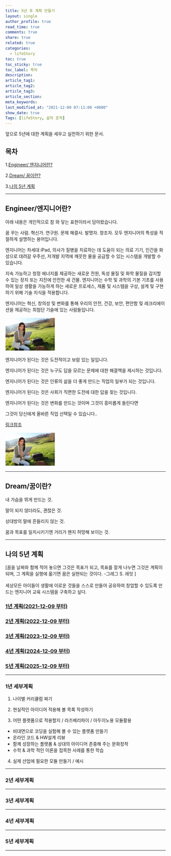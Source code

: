 ```yaml
---
title: 5년 후 계획 만들기
layout: single
author_profile: true
read_time: true
comments: true
share: true
related: true
categories:
  - lifeStory
toc: true
toc_sticky: true
toc_label: 목차
description:
article_tag1:
article_tag2:
article_tag3:
article_section:
meta_keywords:
last_modified_at: "2021-12-09 07:11:00 +0800"
show_date: true
Tags: [lifeStory, 삶의 흔적]
---
```


앞으로 5년에 대한 계획을 세우고 실천하기 위한 문서.

## 목차

1.[Engineer/ 엔지니어란?](#Engineer/엔지니어란?)

2.[Dream/ 꿈이란?](#Dream/꿈이란?)

3.[나의 5년 계획](#나의-5년-계획)

---

## Engineer/엔지니어란?

아래 내용은 개인적으로 참 와 닿는 표현이라서 담아왔습니다.

꿈 꾸는 사람. 혁신가. 연구원. 문제 해결사. 발명자. 창조자. 모두 엔지니어의 특성을 적절하게 설명하는 용어입니다.

엔지니어는 차세대 iPad, 의사가 질병을 치료하는 데 도움이 되는 의료 기기, 인간을 화성으로 데려갈 우주선, 저개발 지역에 깨끗한 물을 공급할 수 있는 시스템을 개발할 수 있습니다.

지속 가능하고 청정 에너지를 제공하는 새로운 전원, 독성 물질 및 화학 물질을 감지할 수 있는 장치 또는 지진에 안전한 새 건물. 엔지니어는 수학 및 과학의 기본 기초를 사용하여 일상 생활을 가능하게 하는 새로운 프로세스, 제품 및 시스템을 구상, 설계 및 구현하기 위해 기술 지식을 적용합니다.

엔지니어는 혁신, 창의성 및 변화를 통해 우리의 안전, 건강, 보안, 편안함 및 레크리에이션을 제공하는 최첨단 기술에 있는 사람들입니다.

<img src="../../../assets\images\post\lifeStory\20211209_1.jpg" alt="rpi1" style="zoom: 50%;"/>

엔지니어가 된다는 것은 도전적이고 보람 있는 일입니다.

엔지니어가 된다는 것은 누구도 답을 모르는 문제에 대한 해결책을 제시하는 것입니다.

엔지니어가 된다는 것은 인류의 삶을 더 좋게 만드는 직업의 일부가 되는 것입니다.

엔지니어가 된다는 것은 사회가 직면한 도전에 대한 답을 찾는 것입니다.

엔지니어가 된다는 것은 변화를 만드는 것이며 그것이 흥미롭게 들린다면

그것이 당신에게 올바른 직업 선택일 수 있습니다..

[링크참조](https://tryengineering.org/ko/ask-an-expert/what-is-an-engineer/)

<img src="../../../assets\images\post\lifeStory\20211209_1.jpg" alt="rpi1" style="zoom: 50%;"/>

---

## Dream/꿈이란?

내 가슴을 뛰게 만드는 것.

말이 되지 않더라도, 괜찮은 것.

상대방의 말에 흔들리지 않는 것.

꿈과 목표를 일치시키기엔 거리가 왠지 허망해 보이는 것.

---

## 나의 5년 계획

[꿈을 날짜와 함께 적어 놓으면 그것은 목표가 되고,
목표를 잘게 나누면 그것은 계획이 되며,
그 계획을 실행에 옮기면 꿈은 실현되는 것이다. -그레그 S. 레잇 ]
<br><br>
세상모든 아이들이 생활에 이로운 것들을 스스로 만들어 공유하여 창업할 수 있도록 만드는 엔지니어 교육 시스템을 구축하고 싶다.

### [1년 계획(2021-12-09 부터)](#1년-세부계획)

### [2년 계획(2022-12-09 부터)](#2년-세부계획)

### [3년 계획(2023-12-09 부터)](#3년-세부계획)

### [4년 계획(2024-12-09 부터)](#4년-세부계획)

### [5년 계획(2025-12-09 부터)](#5년-세부계획)

---

### 1년 세부계획<br>

1. 나이별 커리큘럼 짜기

2. 현실적인 아이디어 적용해 볼 목록 작성하기

3. 어떤 플랫폼으로 적용할지 / 라즈베리파이 / 아두이노용 모듈활용

- 비대면으로 코딩을 실험해 볼 수 있는 플랫폼 만들기
- 온라인 코드 & HW설계 리뷰
- 함께 성장하는 플랫폼 & 상대의 아이디어 존중해 주는 문화정착
- 수학 & 과학 적인 이론을 접목한 사례를 통한 학습

4. 실제 산업에 필요한 모듈 만들기 / 예시

---

### 2년 세부계획<br>

---

### 3년 세부계획<br>

---

### 4년 세부계획<br>

---

### 5년 세부계획<br>

---
